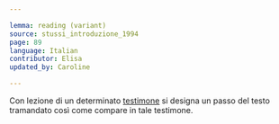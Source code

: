 ```yaml
---

lemma: reading (variant)
source: stussi_introduzione_1994
page: 89
language: Italian
contributor: Elisa
updated_by: Caroline

---
```


Con lezione di un determinato [testimone](witness.html) si designa un passo del testo tramandato così come compare in tale testimone.
